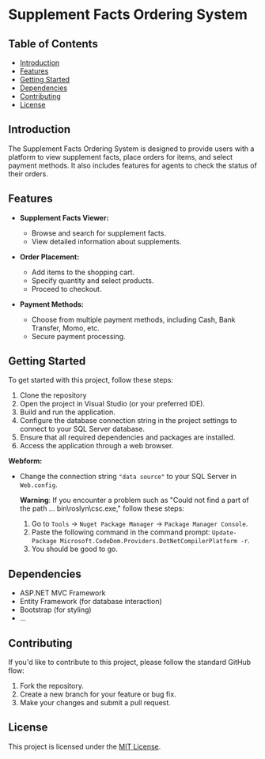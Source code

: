 # Supplement Facts Ordering System

## Table of Contents

- [Introduction](#introduction)
- [Features](#features)
- [Getting Started](#getting-started)
- [Dependencies](#dependencies)
- [Contributing](#contributing)
- [License](#license)

## Introduction

The Supplement Facts Ordering System is designed to provide users with a platform to view supplement facts, place orders for items, and select payment methods. It also includes features for agents to check the status of their orders.

## Features

- **Supplement Facts Viewer:**
  - Browse and search for supplement facts.
  - View detailed information about supplements.

- **Order Placement:**
  - Add items to the shopping cart.
  - Specify quantity and select products.
  - Proceed to checkout.

- **Payment Methods:**
  - Choose from multiple payment methods, including Cash, Bank Transfer, Momo, etc.
  - Secure payment processing.


## Getting Started

To get started with this project, follow these steps:

1. Clone the repository
2. Open the project in Visual Studio (or your preferred IDE).
3. Build and run the application.
4. Configure the database connection string in the project settings to connect to your SQL Server database.
5. Ensure that all required dependencies and packages are installed.
6. Access the application through a web browser.

**Webform:**

- Change the connection string `"data source"` to your SQL Server in `Web.config`.

  **Warning**: If you encounter a problem such as "Could not find a part of the path ... bin\roslyn\csc.exe," follow these steps:
  1. Go to `Tools` -> `Nuget Package Manager` -> `Package Manager Console`.
  2. Paste the following command in the command prompt: `Update-Package Microsoft.CodeDom.Providers.DotNetCompilerPlatform -r`.
  3. You should be good to go.

## Dependencies

- ASP.NET MVC Framework
- Entity Framework (for database interaction)
- Bootstrap (for styling)
- ...

## Contributing

If you'd like to contribute to this project, please follow the standard GitHub flow:

1. Fork the repository.
2. Create a new branch for your feature or bug fix.
3. Make your changes and submit a pull request.

## License

This project is licensed under the [MIT License](LICENSE).
